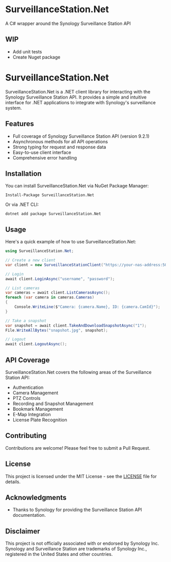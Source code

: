 # SurveillanceStation.Net
A C# wrapper around the Synology Surveillance Station API

## WIP
- Add unit tests
- Create Nuget package

# SurveillanceStation.Net

SurveillanceStation.Net is a .NET client library for interacting with the Synology Surveillance Station API. It provides a simple and intuitive interface for .NET applications to integrate with Synology's surveillance system.

## Features

- Full coverage of Synology Surveillance Station API (version 9.2.1)
- Asynchronous methods for all API operations
- Strong typing for request and response data
- Easy-to-use client interface
- Comprehensive error handling

## Installation

You can install SurveillanceStation.Net via NuGet Package Manager:

```
Install-Package SurveillanceStation.Net
```

Or via .NET CLI:

```
dotnet add package SurveillanceStation.Net
```

## Usage

Here's a quick example of how to use SurveillanceStation.Net:

```csharp
using SurveillanceStation.Net;

// Create a new client
var client = new SurveillanceStationClient("https://your-nas-address:5001");

// Login
await client.LoginAsync("username", "password");

// List cameras
var cameras = await client.ListCamerasAsync();
foreach (var camera in cameras.Cameras)
{
    Console.WriteLine($"Camera: {camera.Name}, ID: {camera.CamId}");
}

// Take a snapshot
var snapshot = await client.TakeAndDownloadSnapshotAsync("1");
File.WriteAllBytes("snapshot.jpg", snapshot);

// Logout
await client.LogoutAsync();
```

## API Coverage

SurveillanceStation.Net covers the following areas of the Surveillance Station API:

- Authentication
- Camera Management
- PTZ Controls
- Recording and Snapshot Management
- Bookmark Management
- E-Map Integration
- License Plate Recognition

## Contributing

Contributions are welcome! Please feel free to submit a Pull Request.

## License

This project is licensed under the MIT License - see the [LICENSE](LICENSE) file for details.

## Acknowledgments

- Thanks to Synology for providing the Surveillance Station API documentation.

## Disclaimer

This project is not officially associated with or endorsed by Synology Inc. Synology and Surveillance Station are trademarks of Synology Inc., registered in the United States and other countries.
